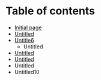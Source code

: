 # Table of contents

* [Initial page](README.md)
* [Untitled](untitled.md)
* [Untitle6](untitle6/README.md)
  * Untitled
* [Untitled](untitled-1.md)
* [Untitled](untitled-2.md)
* Untitled
* Untitled10

